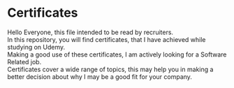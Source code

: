 # Certificates<br>
Hello Everyone, this file intended to be read by recruiters.<br>
In this repository, you will find certificates, that I have achieved while studying on Udemy.<br>
Making a good use of these certificates, I am actively looking for a Software Related job.<br>
Certificates cover a wide range of topics, this may help you in making a better decision about why I may be a good fit for your company.<br>
